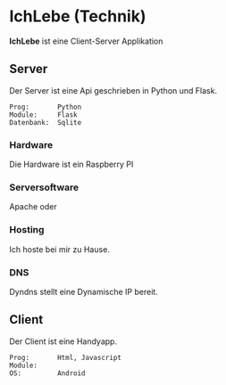 # IchLebe  (Technik)

__IchLebe__ ist eine Client-Server Applikation

## Server

Der Server ist eine Api geschrieben in Python und Flask.

    Prog:       Python
    Module:     Flask
    Datenbank:  Sqlite

### Hardware
Die Hardware ist ein Raspberry PI

### Serversoftware
Apache oder 

### Hosting
Ich hoste bei mir zu Hause. 

### DNS
Dyndns stellt eine Dynamische IP bereit.




## Client
Der Client ist eine Handyapp.

    Prog:       Html, Javascript
    Module:     
    OS:         Android



